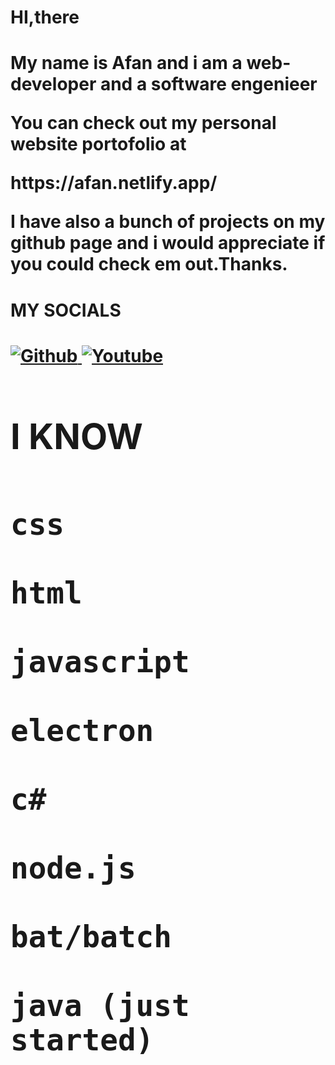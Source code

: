 <h1>HI,there<h1/>
  <p>My name is Afan and i am a web-developer and a software engenieer<p/>
  <p>You can check out my personal website portofolio at<p/> https://afan.netlify.app/
  <p>I have also a bunch of projects on my github page and i would appreciate if you could check em out.Thanks.<p/>
  
  <h1>MY SOCIALS<h1/>
    
<a href="#">
  
  <img src="https://camo.githubusercontent.com/47c21fdd5c95b4d9a5c47e3ff93a7311bf8c91bcbb5c175c5316b78eee3553d8/68747470733a2f2f696d672e736869656c64732e696f2f62616467652f2d4769746875622d6c69676874677265793f7374796c653d666f722d7468652d6261646765266c6f676f3d676974687562" alt="Github" data-canonical-src="https://img.shields.io/badge/-Github-lightgrey?style=for-the-badge&amp;logo=github" style="max-width: 100%;">
  
  
  <a/>
  
   <a href="#">
  
 
  <img src="https://camo.githubusercontent.com/380bf99c5ed2d7bba6b06f4a170bdb5cd836da5bf8489fd9599a8f23b92c854a/68747470733a2f2f696d672e736869656c64732e696f2f62616467652f2d596f75747562652d637269746963616c3f7374796c653d666f722d7468652d6261646765266c6f676f3d796f7574756265" alt="Youtube" data-canonical-src="https://img.shields.io/badge/-Youtube-critical?style=for-the-badge&amp;logo=youtube" style="max-width: 100%;">
  
  <a/>
      
    
 <h1>I KNOW<h1/>
 <p>

    css

    html

    javascript

    electron

    c#

    node.js

    bat/batch

    java (just started)
  <p/>
